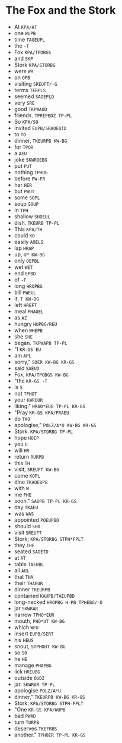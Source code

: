 # The Fox and the Stork

* At `KPA/AT`
* one `WUPB`
* time `TAOEUPL`
* the `-T`
* Fox `KPA/TPOBGS`
* and `SKP`
* Stork `KPA/STORBG`
* were `WR`
* on `OPB`
* visiting `SREUFT/-G`
* terms `TERPLS`
* seemed `SAOEPLD`
* very `SRE`
* good `TKPWAOD`
* friends. `TPREPBDZ TP-PL`
* So `KPA/SO`
* invited `EUPB/SRAOEUTD`
* to `TO`
* dinner, `TKEURPB KW-BG`
* for `TPOR`
* a `AEU`
* joke `SKWROEBG`
* put `PUT`
* nothing `TPHOG`
* before `PW-FR`
* her `HER`
* but `PWUT`
* some `SOPL`
* soup `SOUP`
* in `TPH`
* shallow `SHOEUL`
* dish. `TKEURB TP-PL`
* This `KPA/TH`
* could `KO`
* easily `AOELS`
* lap `HRAP`
* up, `UP KW-BG`
* only `OEPBL`
* wet `WET`
* end `EPBD`
* of `-F`
* long `HROPBG`
* bill `PWEUL`
* it, `T KW-BG`
* left `HREFT`
* meal `PHAOEL`
* as `AZ`
* hungry `HUPBG/REU`
* when `WHEPB`
* she `SHE`
* began. `TKPWAPB TP-PL`
* "I `KR-GS EU`
* am `APL`
* sorry," `SOER KW-BG KR-GS`
* said `SAEUD`
* Fox, `KPA/TPOBGS KW-BG`
* "the `KR-GS -T`
* is `S`
* not `TPHOT`
* your `KWROUR`
* liking." `HRAO*EUG TP-PL KR-GS`
* "Pray `KR-GS KPA/PRAEU`
* do `TKO`
* apologise," `POLZ/A*U KW-BG KR-GS`
* Stork. `KPA/STORBG TP-PL`
* hope `HOEP`
* you `U`
* will `HR`
* return `RURPB`
* this `TH`
* visit, `SREUFT KW-BG`
* come `KOPL`
* dine `TKAOEUPB`
* with `W`
* me `PHE`
* soon." `SAOPB TP-PL KR-GS`
* day `TKAEU`
* was `WAS`
* appointed `POEUPBD`
* should `SHO`
* visit `SREUFT`
* Stork; `KPA/STORBG STPH*FPLT`
* they `THE`
* seated `SAOETD`
* at `AT`
* table `TAEUBL`
* all `AUL`
* that `THA`
* their `THAEUR`
* dinner `TKEURPB`
* contained `KAUPB/TAEUPBD`
* long-necked `HROPBG H-PB TPHEBG/-D`
* jar `SKWRAR`
* narrow `TPHO*EUR`
* mouth, `PHO*UT KW-BG`
* which `WEU`
* insert `EUPB/SERT`
* his `HEUS`
* snout, `STPHOUT KW-BG`
* so `SO`
* he `HE`
* manage `PHAPBG`
* lick `HREUBG`
* outside `OUDZ`
* jar. `SKWRAR TP-PL`
* apologise `POLZ/A*U`
* dinner," `TKEURPB KW-BG KR-GS`
* Stork: `KPA/STORBG STPH-FPLT`
* "One `KR-GS KPA/WUPB`
* bad `PWAD`
* turn `TURPB`
* deserves `TKEFRBS`
* another." `TPHOER TP-PL KR-GS`
